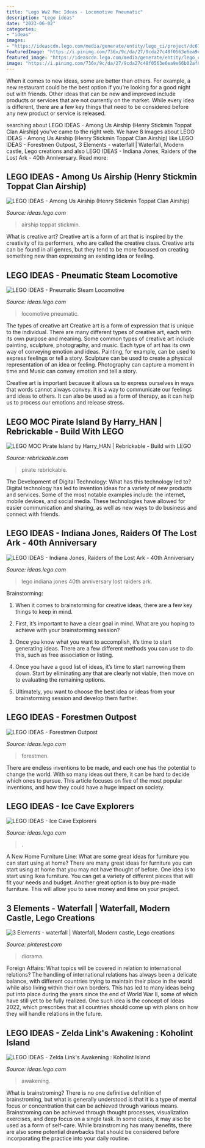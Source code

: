 ```yaml
---
title: "Lego Ww2 Moc Ideas - Locomotive Pneumatic"
description: "Lego ideas"
date: "2023-06-02"
categories:
- "ideas"
images:
- "https://ideascdn.lego.com/media/generate/entity/lego_ci/project/dc67d247-ee40-423b-8864-d468fa701e14/2/resize:1600:900/native"
featuredImage: "https://i.pinimg.com/736x/9c/da/27/9cda27c48f0563e6ea9e66b02af8fb25--lego-moc-waterfall.jpg"
featured_image: "https://ideascdn.lego.com/media/generate/entity/lego_ci/project/238aa15d-36ba-47f1-9c7d-12bd393c9175/22/resize:1600:900/legacy"
image: "https://i.pinimg.com/736x/9c/da/27/9cda27c48f0563e6ea9e66b02af8fb25--lego-moc-waterfall.jpg"
---
```



When it comes to new ideas, some are better than others. For example, a new restaurant could be the best option if you're looking for a good night out with friends. Other ideas that can be new and improved include products or services that are not currently on the market. While every idea is different, there are a few key things that need to be considered before any new product or service is released.

	

		
searching about LEGO IDEAS - Among Us Airship (Henry Stickmin Toppat Clan Airship) you've came to the right web. We have 8 Images about LEGO IDEAS - Among Us Airship (Henry Stickmin Toppat Clan Airship) like LEGO IDEAS - Forestmen Outpost, 3 Elements - waterfall | Waterfall, Modern castle, Lego creations and also LEGO IDEAS - Indiana Jones, Raiders of the Lost Ark - 40th Anniversary. Read more:
		
    
## LEGO IDEAS - Among Us Airship (Henry Stickmin Toppat Clan Airship)

<img loading=lazy src="https://ideascdn.lego.com/media/generate/entity/lego_ci/project/57b9515f-785c-428b-8f82-06036388ca82/2/resize:1600:900/native" onerror="this.onerror=null;this.src='https://tse4.mm.bing.net/th?id=OIP.fylgninGWkIKzqHW_o6c4AHaEK&amp;pid=15.1';" alt="LEGO IDEAS - Among Us Airship (Henry Stickmin Toppat Clan Airship)">

_Source: ideas.lego.com_

>airship toppat stickmin. 

	

What is creative art?
Creative art is a form of art that is inspired by the creativity of its performers, who are called the creative class. Creative arts can be found in all genres, but they tend to be more focused on creating something new than expressing an existing idea or feeling.

    
## LEGO IDEAS - Pneumatic Steam Locomotive

<img loading=lazy src="https://ideascdn.lego.com/media/generate/entity/lego_ci/project/dc67d247-ee40-423b-8864-d468fa701e14/2/resize:1600:900/native" onerror="this.onerror=null;this.src='https://tse1.mm.bing.net/th?id=OIP.OvtUYPfIkI6nT659bgqPkQHaEw&amp;pid=15.1';" alt="LEGO IDEAS - Pneumatic Steam Locomotive">

_Source: ideas.lego.com_

>locomotive pneumatic. 

	

The types of creative art
Creative art is a form of expression that is unique to the individual. There are many different types of creative art, each with its own purpose and meaning.
Some common types of creative art include painting, sculpture, photography, and music. Each type of art has its own way of conveying emotion and ideas. Painting, for example, can be used to express feelings or tell a story. Sculpture can be used to create a physical representation of an idea or feeling. Photography can capture a moment in time and Music can convey emotion and tell a story.

Creative art is important because it allows us to express ourselves in ways that words cannot always convey. It is a way to communicate our feelings and ideas to others. It can also be used as a form of therapy, as it can help us to process our emotions and release stress.

    
## LEGO MOC Pirate Island By Harry_HAN | Rebrickable - Build With LEGO

<img loading=lazy src="https://cdn.rebrickable.com/media/thumbs/mocs/moc-53608.jpg/1000x800.jpg?1602118143.4055724" onerror="this.onerror=null;this.src='https://tse4.mm.bing.net/th?id=OIP.IF4OjuW2vddQMOWJqjsIgAHaFj&amp;pid=15.1';" alt="LEGO MOC Pirate Island by Harry_HAN | Rebrickable - Build with LEGO">

_Source: rebrickable.com_

>pirate rebrickable. 

	

The Development of Digital Technology: What has this technology led to?
Digital technology has led to invention ideas for a variety of new products and services. Some of the most notable examples include: the internet, mobile devices, and social media. These technologies have allowed for easier communication and sharing, as well as new ways to do business and connect with friends.

    
## LEGO IDEAS - Indiana Jones, Raiders Of The Lost Ark - 40th Anniversary

<img loading=lazy src="https://ideascdn.lego.com/media/generate/entity/lego_ci/project/a0f1b003-0d17-4349-8448-76e3ce8f6419/3/resize:1600:900/native" onerror="this.onerror=null;this.src='https://tse3.mm.bing.net/th?id=OIP.M010RIXTnk-evknWnh8X0wHaFR&amp;pid=15.1';" alt="LEGO IDEAS - Indiana Jones, Raiders of the Lost Ark - 40th Anniversary">

_Source: ideas.lego.com_

>lego indiana jones 40th anniversary lost raiders ark. 

	

Brainstorming:
1. When it comes to brainstorming for creative ideas, there are a few key things to keep in mind.
2. First, it’s important to have a clear goal in mind. What are you hoping to achieve with your brainstorming session?

3. Once you know what you want to accomplish, it’s time to start generating ideas. There are a few different methods you can use to do this, such as free association or listing.

4. Once you have a good list of ideas, it’s time to start narrowing them down. Start by eliminating any that are clearly not viable, then move on to evaluating the remaining options.

5. Ultimately, you want to choose the best idea or ideas from your brainstorming session and develop them further.

    
## LEGO IDEAS - Forestmen Outpost

<img loading=lazy src="https://ideascdn.lego.com/media/generate/entity/lego_ci/project/1dab75ef-a79a-4dbd-ad63-8c9433be0c5c/12/resize:1600:900/native" onerror="this.onerror=null;this.src='https://tse4.mm.bing.net/th?id=OIP.nX88x25N6mE9mBTVaAZ67wHaE7&amp;pid=15.1';" alt="LEGO IDEAS - Forestmen Outpost">

_Source: ideas.lego.com_

>forestmen. 

	

There are endless inventions to be made, and each one has the potential to change the world. With so many ideas out there, it can be hard to decide which ones to pursue. This article focuses on five of the most popular inventions, and how they could have a huge impact on society.

    
## LEGO IDEAS - Ice Cave Explorers

<img loading=lazy src="https://ideascdn.lego.com/media/generate/entity/lego_ci/project/511edf80-9166-4316-9460-76ee0c587e5b/1/resize:1600:900/native" onerror="this.onerror=null;this.src='https://tse4.mm.bing.net/th?id=OIP.T0xsGlD8ZY_4ZZykT7W7RwHaHq&amp;pid=15.1';" alt="LEGO IDEAS - Ice Cave Explorers">

_Source: ideas.lego.com_

>. 

	

A New Home Furniture Line: What are some great ideas for furniture you can start using at home?
There are many great ideas for furniture you can start using at home that you may not have thought of before. One idea is to start using Ikea furniture. You can get a variety of different pieces that will fit your needs and budget. Another great option is to buy pre-made furniture. This will allow you to save money and time on your project.

    
## 3 Elements - Waterfall | Waterfall, Modern Castle, Lego Creations

<img loading=lazy src="https://i.pinimg.com/736x/9c/da/27/9cda27c48f0563e6ea9e66b02af8fb25--lego-moc-waterfall.jpg" onerror="this.onerror=null;this.src='https://tse4.mm.bing.net/th?id=OIP.rL1tXUEYnMB1wX8aILsAmgHaFj&amp;pid=15.1';" alt="3 Elements - waterfall | Waterfall, Modern castle, Lego creations">

_Source: pinterest.com_

>diorama. 

	

Foreign Affairs: What topics will be covered in relation to international relations?
The handling of international relations has always been a delicate balance, with different countries trying to maintain their place in the world while also living within their own borders. This has led to many ideas being put into place during the years since the end of World War II, some of which have still yet to be fully realized. One such idea is the concept of Ideas 2022, which prescribes that all countries should come up with plans on how they will handle relations in the future.

    
## LEGO IDEAS - Zelda Link&#039;s Awakening : Koholint Island

<img loading=lazy src="https://ideascdn.lego.com/media/generate/entity/lego_ci/project/238aa15d-36ba-47f1-9c7d-12bd393c9175/22/resize:1600:900/legacy" onerror="this.onerror=null;this.src='https://tse1.mm.bing.net/th?id=OIP.CvB3MCwKy8Gx72gT74znlgHaE8&amp;pid=15.1';" alt="LEGO IDEAS - Zelda Link&#039;s Awakening : Koholint Island">

_Source: ideas.lego.com_

>awakening. 

	

What is brainstroming?
There is no one definitive definition of brainstroming, but what is generally understood is that it is a type of mental focus or concentration that can be achieved through various means. Brainstroming can be achieved through thought processes, visualization exercises, and deep focus on a single task. In some cases, it may also be used as a form of self-care. While brainstroming has many benefits, there are also some potential drawbacks that should be considered before incorporating the practice into your daily routine.

